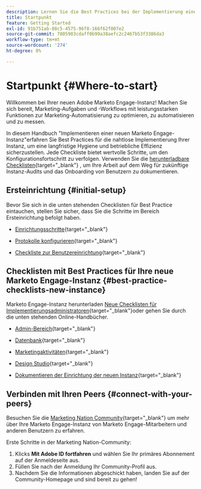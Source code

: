 ```yaml
---
description: Lernen Sie die Best Practices bei der Implementierung einer neuen Marketo Engage-Instanz kennen. Die Leistungsüberwachung hilft Ihnen dabei, Marketo Engage optimal zu nutzen und Ihre Instanz für langfristige Hygiene und Effizienz einzurichten. Als neuer Administrator, der in einer neuen Instanz navigiert, verwenden Sie diese Handbücher, um fokussiert und organisiert zu bleiben.
title: Startpunkt
feature: Getting Started
exl-id: 91b751ab-88c5-4575-96f8-166f62f007e2
source-git-commit: 7805983cdaff0b99a38aefc2c2467b53f3386da3
workflow-type: tm+mt
source-wordcount: '274'
ht-degree: 0%

---
```


# Startpunkt {#Where-to-start}

Willkommen bei Ihrer neuen Adobe Marketo Engage-Instanz! Machen Sie sich bereit, Marketing-Aufgaben und -Workflows mit leistungsstarken Funktionen zur Marketing-Automatisierung zu optimieren, zu automatisieren und zu messen.

In diesem Handbuch &quot;Implementieren einer neuen Marketo Engage-Instanz&quot;erfahren Sie Best Practices für die nahtlose Implementierung Ihrer Instanz, um eine langfristige Hygiene und betriebliche Effizienz sicherzustellen. Jede Checkliste bietet wertvolle Schritte, um den Konfigurationsfortschritt zu verfolgen. Verwenden Sie die [herunterladbare Checklisten](/help/marketo/getting-started/implementing-a-new-marketo-engage-instance/assets/adobe-marketo-engage-new-instance-admin-checklist.xlsx){target="_blank"} , um Ihre Arbeit auf dem Weg für zukünftige Instanz-Audits und das Onboarding von Benutzern zu dokumentieren.

## Ersteinrichtung {#initial-setup}

Bevor Sie sich in die unten stehenden Checklisten für Best Practice eintauchen, stellen Sie sicher, dass Sie die Schritte im Bereich Ersteinrichtung befolgt haben.

* [Einrichtungsschritte](/help/marketo/getting-started/initial-setup/initial-setup-tasks.md){target="_blank"}

* [Protokolle konfigurieren](/help/marketo/getting-started/initial-setup/initial-setup-tasks.md){target="_blank"}

* [Checkliste zur Benutzereinrichtung](/help/marketo/getting-started/initial-setup/user-setup.md){target="_blank"}

## Checklisten mit Best Practices für Ihre neue Marketo Engage-Instanz {#best-practice-checklists-new-instance}

Marketo Engage-Instanz herunterladen [Neue Checklisten für Implementierungsadministratoren](/help/marketo/getting-started/implementing-a-new-marketo-engage-instance/assets/adobe-marketo-engage-new-instance-admin-checklist.xlsx){target="_blank"}oder gehen Sie durch die unten stehenden Online-Handbücher.

* [Admin-Bereich](/help/marketo/getting-started/implementing-a-new-marketo-engage-instance/admin-section-checklist.md){target="_blank"}

* [Datenbank](/help/marketo/getting-started/implementing-a-new-marketo-engage-instance/database-checklist.md){target="_blank"}

* [Marketingaktivitäten](/help/marketo/getting-started/implementing-a-new-marketo-engage-instance/marketing-activities-checklist.md){target="_blank"}

* [Design Studio](/help/marketo/getting-started/implementing-a-new-marketo-engage-instance/design-studio-checklist.md){target="_blank"}

* [Dokumentieren der Einrichtung der neuen Instanz](/help/marketo/getting-started/implementing-a-new-marketo-engage-instance/document-your-setup.md){target="_blank"}

## Verbinden mit Ihren Peers {#connect-with-your-peers}

Besuchen Sie die [Marketing Nation Community](https://nation.marketo.com/){target="_blank"} um mehr über Ihre Marketo Engage-Instanz von Marketo Engage-Mitarbeitern und anderen Benutzern zu erfahren.

Erste Schritte in der Marketing Nation-Community:

1. Klicks **Mit Adobe ID fortfahren** und wählen Sie Ihr primäres Abonnement auf der Anmeldeseite aus.
1. Füllen Sie nach der Anmeldung Ihr Community-Profil aus.
1. Nachdem Sie die Informationen abgeschickt haben, landen Sie auf der Community-Homepage und sind bereit zu gehen!
